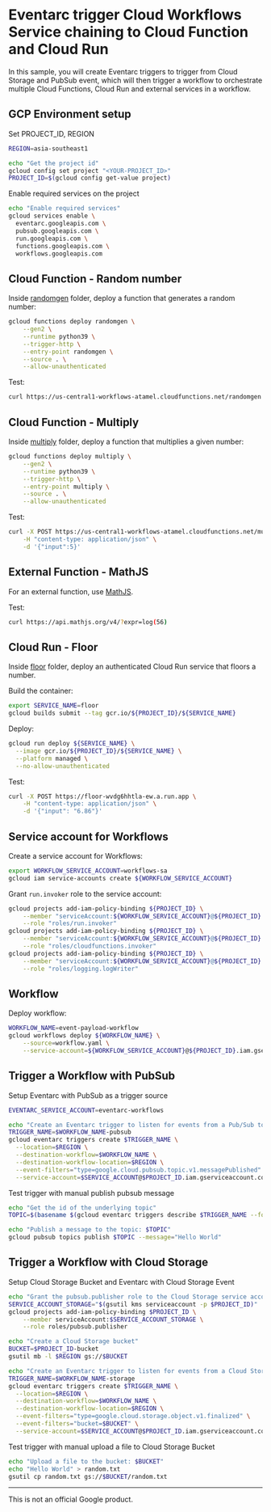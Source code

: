 # Eventarc trigger Cloud Workflows Service chaining to Cloud Function and Cloud Run

In this sample, you will create Eventarc triggers to trigger from Cloud Storage and PubSub event, which will then trigger a workflow to orchestrate multiple Cloud Functions, Cloud Run and external services in a workflow.

## GCP Environment setup

Set PROJECT_ID, REGION

```sh
REGION=asia-southeast1

echo "Get the project id"
gcloud config set project "<YOUR-PROJECT_ID>"
PROJECT_ID=$(gcloud config get-value project)
```

Enable required services on the project

```sh
echo "Enable required services"
gcloud services enable \
  eventarc.googleapis.com \
  pubsub.googleapis.com \
  run.googleapis.com \
  functions.googleapis.com \
  workflows.googleapis.com
```

## Cloud Function - Random number

Inside [randomgen](randomgen) folder, deploy a function that generates a random number:

```sh
gcloud functions deploy randomgen \
    --gen2 \
    --runtime python39 \
    --trigger-http \
    --entry-point randomgen \
    --source . \
    --allow-unauthenticated
```

Test:

```sh
curl https://us-central1-workflows-atamel.cloudfunctions.net/randomgen
```

## Cloud Function - Multiply

Inside [multiply](multiply) folder, deploy a function that multiplies a given number:

```sh
gcloud functions deploy multiply \
    --gen2 \
    --runtime python39 \
    --trigger-http \
    --entry-point multiply \
    --source . \
    --allow-unauthenticated
```

Test:

```sh
curl -X POST https://us-central1-workflows-atamel.cloudfunctions.net/multiply \
    -H "content-type: application/json" \
    -d '{"input":5}'
```

## External Function - MathJS

For an external function, use [MathJS](https://api.mathjs.org/).

Test:

```sh
curl https://api.mathjs.org/v4/?expr=log(56)
```

## Cloud Run - Floor

Inside [floor](floor) folder, deploy an authenticated Cloud Run service that floors a number.

Build the container:

```sh
export SERVICE_NAME=floor
gcloud builds submit --tag gcr.io/${PROJECT_ID}/${SERVICE_NAME}
```

Deploy:

```sh
gcloud run deploy ${SERVICE_NAME} \
  --image gcr.io/${PROJECT_ID}/${SERVICE_NAME} \
  --platform managed \
  --no-allow-unauthenticated
```

Test:

```sh
curl -X POST https://floor-wvdg6hhtla-ew.a.run.app \
    -H "content-type: application/json" \
    -d '{"input": "6.86"}'
```

## Service account for Workflows

Create a service account for Workflows:

```sh
export WORKFLOW_SERVICE_ACCOUNT=workflows-sa
gcloud iam service-accounts create ${WORKFLOW_SERVICE_ACCOUNT}
```

Grant `run.invoker` role to the service account:

```sh
gcloud projects add-iam-policy-binding ${PROJECT_ID} \
    --member "serviceAccount:${WORKFLOW_SERVICE_ACCOUNT}@${PROJECT_ID}.iam.gserviceaccount.com" \
    --role "roles/run.invoker"
gcloud projects add-iam-policy-binding ${PROJECT_ID} \
    --member "serviceAccount:${WORKFLOW_SERVICE_ACCOUNT}@${PROJECT_ID}.iam.gserviceaccount.com" \
    --role "roles/cloudfunctions.invoker"
gcloud projects add-iam-policy-binding ${PROJECT_ID} \
    --member "serviceAccount:${WORKFLOW_SERVICE_ACCOUNT}@${PROJECT_ID}.iam.gserviceaccount.com" \
    --role "roles/logging.logWriter"
```

## Workflow

Deploy workflow:

```sh
WORKFLOW_NAME=event-payload-workflow
gcloud workflows deploy ${WORKFLOW_NAME} \
    --source=workflow.yaml \
    --service-account=${WORKFLOW_SERVICE_ACCOUNT}@${PROJECT_ID}.iam.gserviceaccount.com
```

## Trigger a Workflow with PubSub

Setup Eventarc with PubSub as a trigger source

```sh
EVENTARC_SERVICE_ACCOUNT=eventarc-workflows

echo "Create an Eventarc trigger to listen for events from a Pub/Sub topic and route to $WORKFLOW_NAME workflow"
TRIGGER_NAME=$WORKFLOW_NAME-pubsub
gcloud eventarc triggers create $TRIGGER_NAME \
  --location=$REGION \
  --destination-workflow=$WORKFLOW_NAME \
  --destination-workflow-location=$REGION \
  --event-filters="type=google.cloud.pubsub.topic.v1.messagePublished" \
  --service-account=$SERVICE_ACCOUNT@$PROJECT_ID.iam.gserviceaccount.com
```

Test trigger with manual publish pubsub message

```sh
echo "Get the id of the underlying topic"
TOPIC=$(basename $(gcloud eventarc triggers describe $TRIGGER_NAME --format='value(transport.pubsub.topic)' --location=$REGION))

echo "Publish a message to the topic: $TOPIC"
gcloud pubsub topics publish $TOPIC --message="Hello World"
```

## Trigger a Workflow with Cloud Storage

Setup Cloud Storage Bucket and Eventarc with Cloud Storage Event

```sh
echo "Grant the pubsub.publisher role to the Cloud Storage service account needed for Eventarc's Cloud Storage trigger"
SERVICE_ACCOUNT_STORAGE="$(gsutil kms serviceaccount -p $PROJECT_ID)"
gcloud projects add-iam-policy-binding $PROJECT_ID \
    --member serviceAccount:$SERVICE_ACCOUNT_STORAGE \
    --role roles/pubsub.publisher

echo "Create a Cloud Storage bucket"
BUCKET=$PROJECT_ID-bucket
gsutil mb -l $REGION gs://$BUCKET

echo "Create an Eventarc trigger to listen for events from a Cloud Storage bucket and route to $WORKFLOW_NAME workflow"
TRIGGER_NAME=$WORKFLOW_NAME-storage
gcloud eventarc triggers create $TRIGGER_NAME \
  --location=$REGION \
  --destination-workflow=$WORKFLOW_NAME \
  --destination-workflow-location=$REGION \
  --event-filters="type=google.cloud.storage.object.v1.finalized" \
  --event-filters="bucket=$BUCKET" \
  --service-account=$SERVICE_ACCOUNT@$PROJECT_ID.iam.gserviceaccount.com
```

Test trigger with manual upload a file to Cloud Storage Bucket

```sh
echo "Upload a file to the bucket: $BUCKET"
echo "Hello World" > random.txt
gsutil cp random.txt gs://$BUCKET/random.txt
```

-------

This is not an official Google product.